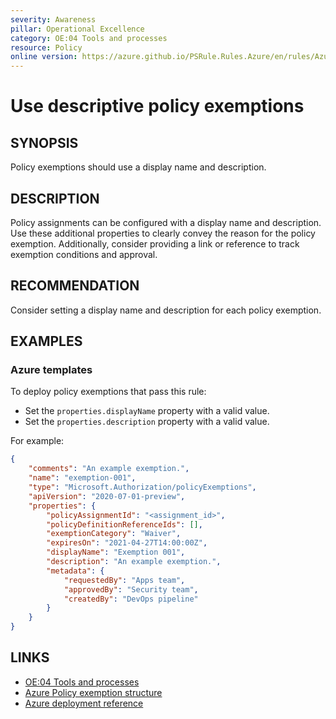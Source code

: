 ```yaml
---
severity: Awareness
pillar: Operational Excellence
category: OE:04 Tools and processes
resource: Policy
online version: https://azure.github.io/PSRule.Rules.Azure/en/rules/Azure.Policy.ExemptionDescriptors/
---
```


# Use descriptive policy exemptions

## SYNOPSIS

Policy exemptions should use a display name and description.

## DESCRIPTION

Policy assignments can be configured with a display name and description.
Use these additional properties to clearly convey the reason for the policy exemption.
Additionally, consider providing a link or reference to track exemption conditions and approval.

## RECOMMENDATION

Consider setting a display name and description for each policy exemption.

## EXAMPLES

### Azure templates

To deploy policy exemptions that pass this rule:

- Set the `properties.displayName` property with a valid value.
- Set the `properties.description` property with a valid value.

For example:

```json
{
    "comments": "An example exemption.",
    "name": "exemption-001",
    "type": "Microsoft.Authorization/policyExemptions",
    "apiVersion": "2020-07-01-preview",
    "properties": {
        "policyAssignmentId": "<assignment_id>",
        "policyDefinitionReferenceIds": [],
        "exemptionCategory": "Waiver",
        "expiresOn": "2021-04-27T14:00:00Z",
        "displayName": "Exemption 001",
        "description": "An example exemption.",
        "metadata": {
            "requestedBy": "Apps team",
            "approvedBy": "Security team",
            "createdBy": "DevOps pipeline"
        }
    }
}
```

## LINKS

- [OE:04 Tools and processes](https://learn.microsoft.com/azure/well-architected/operational-excellence/tools-processes)
- [Azure Policy exemption structure](https://learn.microsoft.com/azure/governance/policy/concepts/exemption-structure)
- [Azure deployment reference](https://learn.microsoft.com/azure/templates/microsoft.authorization/policyexemptions)

